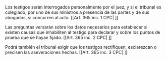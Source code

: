 Los testigos serán interrogados personalmente por el juez, y si el tribunal es colegiado, por uno de sus ministros a presencia de las partes y de sus abogados, si concurren al acto. [[Art. 365 inc. 1 CPC| ]]

Las preguntas versarán sobre los datos necesarios para establecer si existen causas que inhabiliten al testigo para declarar y sobre los puntos de prueba que se hayan fijado. [[Art. 365 inc. 2 CPC| ]]

Podrá también el tribunal exigir que los testigos rectifiquen, esclarezcan o precisen las aseveraciones hechas. [[Art. 365 inc. 3 CPC| ]]